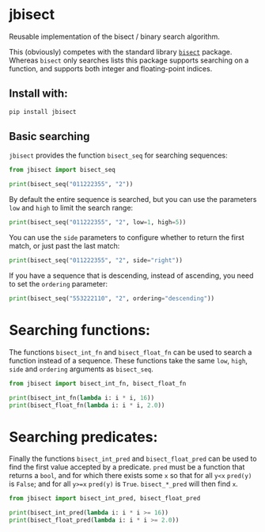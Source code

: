 # jbisect

Reusable implementation of the bisect / binary search algorithm.

This (obviously) competes with the standard library
[`bisect`](https://docs.python.org/3.12/library/bisect.html#module-bisect) package. Whereas `bisect`
only searches lists this package supports searching on a function, and supports both integer and
floating-point indices.

## Install with:

```bash
pip install jbisect
```

## Basic searching

`jbisect` provides the function `bisect_seq` for searching sequences:

```python
from jbisect import bisect_seq

print(bisect_seq("011222355", "2"))
```

By default the entire sequence is searched, but you can use the parameters `low` and `high` to limit
the search range:

```python
print(bisect_seq("011222355", "2", low=1, high=5))
```

You can use the `side` parameters to configure whether to return the first match, or just past the
last match:

```python
print(bisect_seq("011222355", "2", side="right"))
```

If you have a sequence that is descending, instead of ascending, you need to set the `ordering`
parameter:

```python
print(bisect_seq("553222110", "2", ordering="descending"))
```

# Searching functions:

The functions `bisect_int_fn` and `bisect_float_fn` can be used to search a function instead of a
sequence. These functions take the same `low`, `high`, `side` and `ordering` arguments as
`bisect_seq`.

```python
from jbisect import bisect_int_fn, bisect_float_fn

print(bisect_int_fn(lambda i: i * i, 16))
print(bisect_float_fn(lambda i: i * i, 2.0))
```

# Searching predicates:

Finally the functions `bisect_int_pred` and `bisect_float_pred` can be used to find the first value
accepted by a predicate. `pred` must be a function that returns a `bool`, and for which there exists
some `x` so that for all `y<x` `pred(y)` is `False`; and for all `y>=x` `pred(y)` is
`True`. `bisect_*_pred` will then find `x`.

```python
from jbisect import bisect_int_pred, bisect_float_pred

print(bisect_int_pred(lambda i: i * i >= 16))
print(bisect_float_pred(lambda i: i * i >= 2.0))
```
